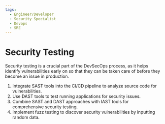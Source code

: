 ```yaml
---
tags:
  - Engineer/Developer
  - Security Specialist
  - Devops
  - SRE
---
```


# Security Testing


Security testing is a crucial part of the DevSecOps process, as it helps identify vulnerabilities early on so that they can be taken care of before they become an issue in production.

1. Integrate SAST tools into the CI/CD pipeline to analyze source code for vulnerabilities.
2. Use DAST tools to test running applications for security issues.
3. Combine SAST and DAST approaches with IAST tools for comprehensive security testing.
4. Implement fuzz testing to discover security vulnerabilities by inputting random data.